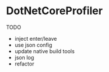 # DotNetCoreProfiler

TODO
 - inject enter/leave
 - use json config
 - update native build tools
 - json log
 - refactor
